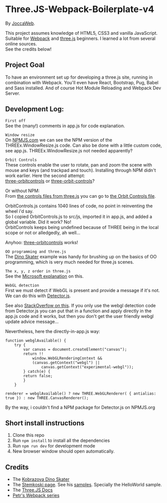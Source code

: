 # Three.JS-Webpack-Boilerplate-v4

By [JoccaWeb](http://joccaweb.nl/ "My frontend portfolio"). 

This project assumes knowledge of HTML5, CSS3 and vanilla JavaScript.<br>
Suitable for [Webpack](https://webpack.github.io/) and [three.js](https://threejs.org/) beginners. 
I learned a lot from several online sources.<br>
See the credits below!

## Project Goal
To have an environment set up for developing a three.js site, running in combination with Webpack. You'll even have React, Bootstrap, Pug, Babel and Sass installed. And of course Hot Module Reloading and Webpack Dev Server.

## Development Log:
`First off`<br>
See the (many!) comments in app.js for code explanation.

`Window resize`<br>
On [NPMJS.com](https://www.npmjs.com/package/three-window-resize) we can see the NPM version of the THREEx.WindowResize.js code. Can also be done with a little custom code, see app.js. THREEx.WindowResize.js not needed apparently?

`Orbit Controls`<br>
These controls enable the user to rotate, pan and zoom the scene with mouse and keys (and trackpad and touch). Installing through NPM didn't work earlier. Here the second attempt:<br>[three-orbitcontrols](https://www.npmjs.com/package/three-orbitcontrols) or [three-orbit-controls](https://www.npmjs.com/package/three-orbit-controls)?<br>

Or without NPM:<br>
From [the controls files from three.js](https://github.com/mrdoob/three.js/tree/master/examples/js/controls) you can go to
[the Orbit Controls file](https://github.com/mrdoob/three.js/blob/master/examples/js/controls/OrbitControls.js).

OrbitControls.js contains 1040 lines of code, no point in reinventing the wheel i'd say.<br>
So I copied OrbitControls.js to src/js, imported it in app.js, and added a global variable. Did it work? No!<br>
OrbitControls keeps being undefined because of THREE being in the local scope or not or alledgedly, ah well...

Anyhoo: [three-orbitcontrols](https://www.npmjs.com/package/three-orbitcontrols) works!

`OO programming and three.js`<br>
The [Dino Skater](https://codepen.io/elliepooh/pen/JNjgwy) example was handy for brushing up on the basics of OO programming, which is very much needed for three.js scenes.

`The x, y, z order in three.js`<br>
See the [Microsoft explanation](https://msdn.microsoft.com/en-us/library/dn479430(v=vs.85).aspx) on this.

`WebGL detection`<br>
First we must detect if WebGL is present and provide a message if it's not. We can do this with
[Detector.js](https://github.com/mrdoob/three.js/blob/master/examples/js/Detector.js).

See also
[StackOverfow on this](https://stackoverflow.com/questions/9899807/three-js-detect-webgl-support-and-fallback-to-regular-canvas). If you only use the webgl detection code from Detector.js you can put that in a function and apply directly in the app.js code and it works, but then you don't get the user friendly webgl update advice message...

Nevertheless, here the directly-in-app.js way:
```
function webglAvailable() {
    try {
        var canvas = document.createElement("canvas");
        return !!
            window.WebGLRenderingContext && 
            (canvas.getContext("webgl") || 
                canvas.getContext("experimental-webgl"));
        } catch(e) { 
        return false;
        }    
    }
    
renderer = webglAvailable() ? new THREE.WebGLRenderer( { antialias: true }) : new THREE.CanvasRenderer();
```
By the way, i couldn't find a NPM package for Detector.js on NPMJS.org

## Short install instructions
1. Clone this repo
2. Run `npm install` to install all the dependencies
3. Run `npm run dev` for development mode
4. New browser window should open automatically.

## Credits
- The [Kobrazova Dino Skater](https://codepen.io/elliepooh/pen/JNjgwy)
- The [Stemkoski page](https://stemkoski.github.io/Three.js/). See his [samples](https://github.com/stemkoski/stemkoski.github.com). Specially the HelloWorld sample.
- The [Three.JS Docs](https://threejs.org/docs/)
- [Petr's Webpack series](https://www.youtube.com/playlist?list=PLkEZWD8wbltnRp6nRR8kv97RbpcUdNawY)

